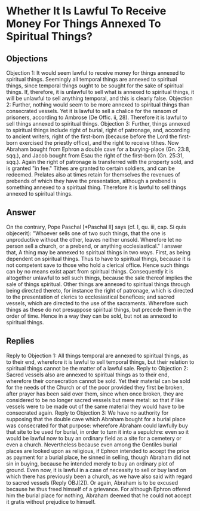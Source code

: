 # Whether It Is Lawful To Receive Money For Things Annexed To Spiritual Things?
## Objections
Objection 1: It would seem lawful to receive money for things annexed to spiritual things. Seemingly all temporal things are annexed to spiritual things, since temporal things ought to be sought for the sake of spiritual things. If, therefore, it is unlawful to sell what is annexed to spiritual things, it will be unlawful to sell anything temporal, and this is clearly false.
Objection 2: Further, nothing would seem to be more annexed to spiritual things than consecrated vessels. Yet it is lawful to sell a chalice for the ransom of prisoners, according to Ambrose (De Offic. ii, 28). Therefore it is lawful to sell things annexed to spiritual things.
Objection 3: Further, things annexed to spiritual things include right of burial, right of patronage, and, according to ancient writers, right of the first-born (because before the Lord the first-born exercised the priestly office), and the right to receive tithes. Now Abraham bought from Ephron a double cave for a burying-place (Gn. 23:8, sqq.), and Jacob bought from Esau the right of the first-born (Gn. 25:31, sqq.). Again the right of patronage is transferred with the property sold, and is granted "in fee." Tithes are granted to certain soldiers, and can be redeemed. Prelates also at times retain for themselves the revenues of prebends of which they have the presentation, although a prebend is something annexed to a spiritual thing. Therefore it is lawful to sell things annexed to spiritual things.
## Answer
On the contrary, Pope Paschal [*Paschal II] says (cf. I, qu. iii, cap. Si quis objecerit): "Whoever sells one of two such things, that the one is unproductive without the other, leaves neither unsold. Wherefore let no person sell a church, or a prebend, or anything ecclesiastical."
I answer that, A thing may be annexed to spiritual things in two ways. First, as being dependent on spiritual things. Thus to have to spiritual things, because it is not competent save to those who hold a clerical office. Hence such things can by no means exist apart from spiritual things. Consequently it is altogether unlawful to sell such things, because the sale thereof implies the sale of things spiritual. Other things are annexed to spiritual things through being directed thereto, for instance the right of patronage, which is directed to the presentation of clerics to ecclesiastical benefices; and sacred vessels, which are directed to the use of the sacraments. Wherefore such things as these do not presuppose spiritual things, but precede them in the order of time. Hence in a way they can be sold, but not as annexed to spiritual things.
## Replies
Reply to Objection 1: All things temporal are annexed to spiritual things, as to their end, wherefore it is lawful to sell temporal things, but their relation to spiritual things cannot be the matter of a lawful sale.
Reply to Objection 2: Sacred vessels also are annexed to spiritual things as to their end, wherefore their consecration cannot be sold. Yet their material can be sold for the needs of the Church or of the poor provided they first be broken, after prayer has been said over them, since when once broken, they are considered to be no longer sacred vessels but mere metal: so that if like vessels were to be made out of the same material they would have to be consecrated again.
Reply to Objection 3: We have no authority for supposing that the double cave which Abraham bought for a burial place was consecrated for that purpose: wherefore Abraham could lawfully buy that site to be used for burial, in order to turn it into a sepulchre: even so it would be lawful now to buy an ordinary field as a site for a cemetery or even a church. Nevertheless because even among the Gentiles burial places are looked upon as religious, if Ephron intended to accept the price as payment for a burial place, he sinned in selling, though Abraham did not sin in buying, because he intended merely to buy an ordinary plot of ground. Even now, it is lawful in a case of necessity to sell or buy land on which there has previously been a church, as we have also said with regard to sacred vessels (Reply OBJ[2]). Or again, Abraham is to be excused because he thus freed himself of a grievance. For although Ephron offered him the burial place for nothing, Abraham deemed that he could not accept it gratis without prejudice to himself.